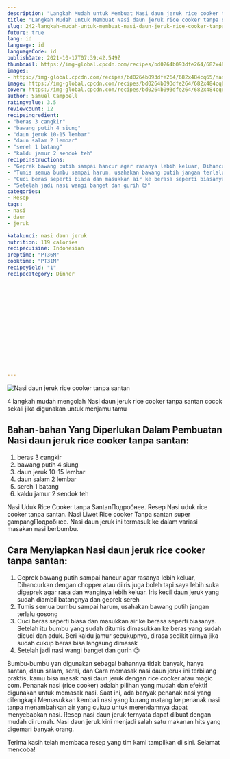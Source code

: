 ```yaml
---
description: "Langkah Mudah untuk Membuat Nasi daun jeruk rice cooker tanpa santan, Menggugah Selera"
title: "Langkah Mudah untuk Membuat Nasi daun jeruk rice cooker tanpa santan, Menggugah Selera"
slug: 242-langkah-mudah-untuk-membuat-nasi-daun-jeruk-rice-cooker-tanpa-santan-menggugah-selera
future: true
lang: id
language: id
languageCode: id
publishDate: 2021-10-17T07:39:42.549Z 
thumbnail: https://img-global.cpcdn.com/recipes/bd0264b093dfe264/682x484cq65/nasi-daun-jeruk-rice-cooker-tanpa-santan-foto-resep-utama.webp
images:
- https://img-global.cpcdn.com/recipes/bd0264b093dfe264/682x484cq65/nasi-daun-jeruk-rice-cooker-tanpa-santan-foto-resep-utama.webp
image: https://img-global.cpcdn.com/recipes/bd0264b093dfe264/682x484cq65/nasi-daun-jeruk-rice-cooker-tanpa-santan-foto-resep-utama.webp
cover: https://img-global.cpcdn.com/recipes/bd0264b093dfe264/682x484cq65/nasi-daun-jeruk-rice-cooker-tanpa-santan-foto-resep-utama.webp
author: Samuel Campbell
ratingvalue: 3.5
reviewcount: 12
recipeingredient:
- "beras 3 cangkir"
- "bawang putih 4 siung"
- "daun jeruk 10-15 lembar"
- "daun salam 2 lembar"
- "sereh 1 batang"
- "kaldu jamur 2 sendok teh"
recipeinstructions:
- "Geprek bawang putih sampai hancur agar rasanya lebih keluar, Dihancurkan dengan chopper atau diiris juga boleh tapi saya lebih suka digeprek agar rasa dan wanginya lebih keluar. Iris kecil daun jeruk yang sudah diambil batangnya dan geprek sereh"
- "Tumis semua bumbu sampai harum, usahakan bawang putih jangan terlalu gosong"
- "Cuci beras seperti biasa dan masukkan air ke berasa seperti biasanya. Setelah itu bumbu yang sudah ditumis dimasukkan ke beras yang sudah dicuci dan aduk. Beri kaldu jamur secukupnya, dirasa sedikit airnya jika sudah cukup beras bisa langsung dimasak"
- "Setelah jadi nasi wangi banget dan gurih 😍"
categories:
- Resep
tags:
- nasi
- daun
- jeruk

katakunci: nasi daun jeruk 
nutrition: 119 calories
recipecuisine: Indonesian
preptime: "PT36M"
cooktime: "PT31M"
recipeyield: "1"
recipecategory: Dinner


     
    
    
    
    
    
    
    
    
    
    
      
    
---
```



![Nasi daun jeruk rice cooker tanpa santan](https://img-global.cpcdn.com/recipes/bd0264b093dfe264/682x484cq65/nasi-daun-jeruk-rice-cooker-tanpa-santan-foto-resep-utama.webp)

4 langkah mudah mengolah  Nasi daun jeruk rice cooker tanpa santan cocok sekali jika digunakan untuk menjamu tamu

<!--inarticleads1-->

## Bahan-bahan Yang Diperlukan Dalam Pembuatan Nasi daun jeruk rice cooker tanpa santan:

1. beras 3 cangkir
1. bawang putih 4 siung
1. daun jeruk 10-15 lembar
1. daun salam 2 lembar
1. sereh 1 batang
1. kaldu jamur 2 sendok teh

Nasi Uduk Rice Cooker tanpa SantanПодробнее. Resep Nasi uduk rice cooker tanpa santan. Nasi Liwet Rice cooker Tanpa santan super gampangПодробнее. Nasi daun jeruk ini termasuk ke dalam variasi masakan nasi berbumbu. 

<!--inarticleads2-->

## Cara Menyiapkan Nasi daun jeruk rice cooker tanpa santan:

1. Geprek bawang putih sampai hancur agar rasanya lebih keluar, Dihancurkan dengan chopper atau diiris juga boleh tapi saya lebih suka digeprek agar rasa dan wanginya lebih keluar. Iris kecil daun jeruk yang sudah diambil batangnya dan geprek sereh
1. Tumis semua bumbu sampai harum, usahakan bawang putih jangan terlalu gosong
1. Cuci beras seperti biasa dan masukkan air ke berasa seperti biasanya. Setelah itu bumbu yang sudah ditumis dimasukkan ke beras yang sudah dicuci dan aduk. Beri kaldu jamur secukupnya, dirasa sedikit airnya jika sudah cukup beras bisa langsung dimasak
1. Setelah jadi nasi wangi banget dan gurih 😍


Bumbu-bumbu yan digunakan sebagai bahannya tidak banyak, hanya santan, daun salam, serai, dan Cara memasak nasi daun jeruk ini terbilang praktis, kamu bisa masak nasi daun jeruk dengan rice cooker atau magic com. Penanak nasi (rice cooker) adalah pilihan yang mudah dan efektif digunakan untuk memasak nasi. Saat ini, ada banyak penanak nasi yang dilengkapi Memasukkan kembali nasi yang kurang matang ke penanak nasi tanpa menambahkan air yang cukup untuk merendamnya dapat menyebabkan nasi. Resep nasi daun jeruk ternyata dapat dibuat dengan mudah di rumah. Nasi daun jeruk kini menjadi salah satu makanan hits yang digemari banyak orang. 

Terima kasih telah membaca resep yang tim kami tampilkan di sini. Selamat mencoba!
